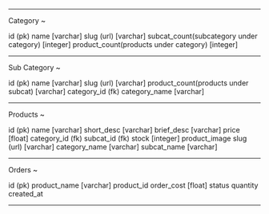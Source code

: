 ----------------------------------------------------------------

Category ~

id (pk)
name [varchar]
slug (url) [varchar]
subcat_count(subcategory under category) [integer]
product_count(products under category) [integer]

----------------------------------------------------------------

Sub Category ~

id (pk)
name [varchar]
slug (url) [varchar]
product_count(products under subcat) [varchar]
category_id (fk)
category_name [varchar]

----------------------------------------------------------------

Products ~

id (pk)
name [varchar]
short_desc [varchar]
brief_desc [varchar]
price [float]
category_id (fk)
subcat_id (fk)
stock [integer]
product_image
slug (url) [varchar]
category_name [varchar]
subcat_name [varchar]

----------------------------------------------------------------

Orders ~

id (pk)
product_name [varchar]
product_id
order_cost [float]
status
quantity
created_at

------------------------------------------------------------------
